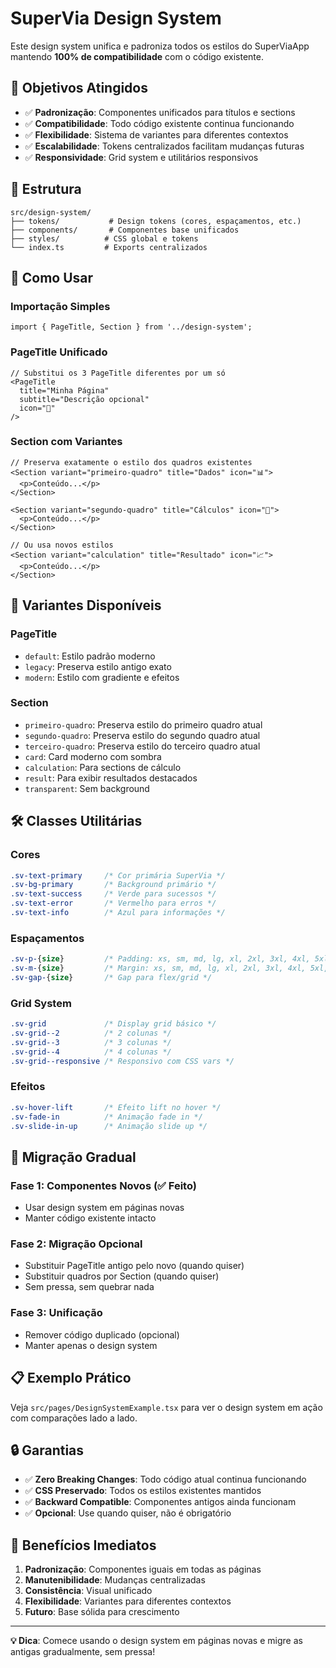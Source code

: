 # SuperVia Design System

Este design system unifica e padroniza todos os estilos do SuperViaApp mantendo **100% de compatibilidade** com o código existente.

## 🎯 Objetivos Atingidos

- ✅ **Padronização**: Componentes unificados para títulos e sections
- ✅ **Compatibilidade**: Todo código existente continua funcionando
- ✅ **Flexibilidade**: Sistema de variantes para diferentes contextos
- ✅ **Escalabilidade**: Tokens centralizados facilitam mudanças futuras
- ✅ **Responsividade**: Grid system e utilitários responsivos

## 📁 Estrutura

```
src/design-system/
├── tokens/           # Design tokens (cores, espaçamentos, etc.)
├── components/       # Componentes base unificados
├── styles/          # CSS global e tokens
└── index.ts         # Exports centralizados
```

## 🚀 Como Usar

### Importação Simples
```tsx
import { PageTitle, Section } from '../design-system';
```

### PageTitle Unificado
```tsx
// Substitui os 3 PageTitle diferentes por um só
<PageTitle 
  title="Minha Página"
  subtitle="Descrição opcional"
  icon="🎯"
/>
```

### Section com Variantes
```tsx
// Preserva exatamente o estilo dos quadros existentes
<Section variant="primeiro-quadro" title="Dados" icon="📊">
  <p>Conteúdo...</p>
</Section>

<Section variant="segundo-quadro" title="Cálculos" icon="🧮">
  <p>Conteúdo...</p>
</Section>

// Ou usa novos estilos
<Section variant="calculation" title="Resultado" icon="📈">
  <p>Conteúdo...</p>
</Section>
```

## 🎨 Variantes Disponíveis

### PageTitle
- `default`: Estilo padrão moderno
- `legacy`: Preserva estilo antigo exato
- `modern`: Estilo com gradiente e efeitos

### Section
- `primeiro-quadro`: Preserva estilo do primeiro quadro atual
- `segundo-quadro`: Preserva estilo do segundo quadro atual  
- `terceiro-quadro`: Preserva estilo do terceiro quadro atual
- `card`: Card moderno com sombra
- `calculation`: Para sections de cálculo
- `result`: Para exibir resultados destacados
- `transparent`: Sem background

## 🛠️ Classes Utilitárias

### Cores
```css
.sv-text-primary     /* Cor primária SuperVia */
.sv-bg-primary       /* Background primário */
.sv-text-success     /* Verde para sucessos */
.sv-text-error       /* Vermelho para erros */
.sv-text-info        /* Azul para informações */
```

### Espaçamentos
```css
.sv-p-{size}         /* Padding: xs, sm, md, lg, xl, 2xl, 3xl, 4xl, 5xl, 6xl */
.sv-m-{size}         /* Margin: xs, sm, md, lg, xl, 2xl, 3xl, 4xl, 5xl, 6xl */
.sv-gap-{size}       /* Gap para flex/grid */
```

### Grid System
```css
.sv-grid             /* Display grid básico */
.sv-grid--2          /* 2 colunas */
.sv-grid--3          /* 3 colunas */
.sv-grid--4          /* 4 colunas */
.sv-grid--responsive /* Responsivo com CSS vars */
```

### Efeitos
```css
.sv-hover-lift       /* Efeito lift no hover */
.sv-fade-in          /* Animação fade in */
.sv-slide-in-up      /* Animação slide up */
```

## 🔄 Migração Gradual

### Fase 1: Componentes Novos (✅ Feito)
- Usar design system em páginas novas
- Manter código existente intacto

### Fase 2: Migração Opcional
- Substituir PageTitle antigo pelo novo (quando quiser)
- Substituir quadros por Section (quando quiser)
- Sem pressa, sem quebrar nada

### Fase 3: Unificação
- Remover código duplicado (opcional)
- Manter apenas o design system

## 📋 Exemplo Prático

Veja `src/pages/DesignSystemExample.tsx` para ver o design system em ação com comparações lado a lado.

## 🔒 Garantias

- ✅ **Zero Breaking Changes**: Todo código atual continua funcionando
- ✅ **CSS Preservado**: Todos os estilos existentes mantidos
- ✅ **Backward Compatible**: Componentes antigos ainda funcionam
- ✅ **Opcional**: Use quando quiser, não é obrigatório

## 🎯 Benefícios Imediatos

1. **Padronização**: Componentes iguais em todas as páginas
2. **Manutenibilidade**: Mudanças centralizadas
3. **Consistência**: Visual unificado
4. **Flexibilidade**: Variantes para diferentes contextos
5. **Futuro**: Base sólida para crescimento

---

**💡 Dica**: Comece usando o design system em páginas novas e migre as antigas gradualmente, sem pressa!
